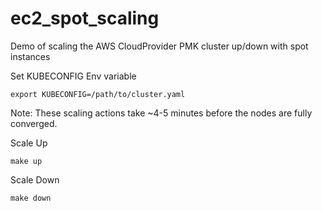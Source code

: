 # ec2_spot_scaling
Demo of scaling the AWS CloudProvider PMK cluster up/down with spot instances

Set KUBECONFIG Env variable

```
export KUBECONFIG=/path/to/cluster.yaml
```

Note: These scaling actions take ~4-5 minutes before the nodes are fully converged.

Scale Up

```
make up
```

Scale Down

```
make down
```

